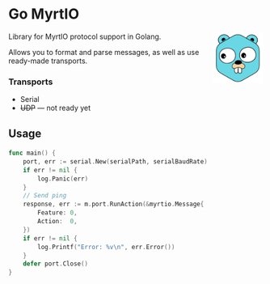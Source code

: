 # Go MyrtIO

<img src="./docs/logo.svg" align="right" width="100" />

Library for MyrtIO protocol support in Golang.

Allows you to format and parse messages, as well as use ready-made transports.

### Transports

- Serial
- ~~UDP~~ — not ready yet

## Usage

```go
func main() {
    port, err := serial.New(serialPath, serialBaudRate)
	if err != nil {
		log.Panic(err)
	}
    // Send ping
    response, err := m.port.RunAction(&myrtio.Message{
		Feature: 0,
		Action:  0,
	})
	if err != nil {
		log.Printf("Error: %v\n", err.Error())
	}
	defer port.Close()
}
```